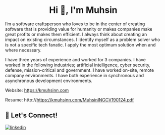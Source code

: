 <h1 align="center">Hi 👋, I'm Muhsin </h1>

I’m a software craftsperson who loves to be in the center of creating software that is providing value for humanity or makes companies make great profits or makes them efficient. I always think about creating an impact on existing circumstances. I identify myself as a problem solver who is not a specific tech fanatic. I apply the most optimum solution when and where necessary.

I have three years of experience and worked for 3 companies. I have worked in the following industries; artificial intelligence, cyber security, defense, mission-critical and government. I have worked on-site, remote company environments. I have both experience in synchronous and asynchronous development environments.

Website:
https://kmuhsinn.com

Resume:
http://https://kmuhsinn.com/MuhsinINGCV190124.pdf

## 🔗 Let's Connect!

[![linkedin](https://img.shields.io/badge/MUHSINKILIC-%230077B5.svg?&style=for-the-badge&logo=linkedin)](https://www.linkedin.com/in/kmuhsin/)

